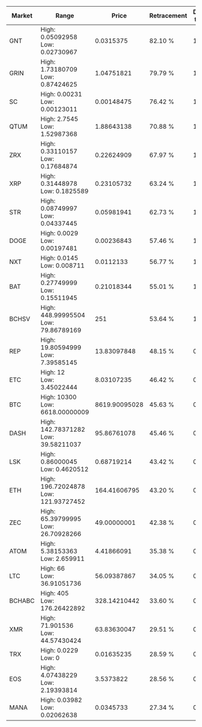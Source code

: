 | Market | Range | Price| Retracement | Doubles to 50% |
| --- | --- | --- | --- | --- |
| GNT | High: 0.05092958<br />Low: 0.02730967 | 0.0315375 | 82.10 % | 1.24 |
| GRIN | High: 1.73180709<br />Low: 0.87424625 | 1.04751821 | 79.79 % | 1.24 |
| SC | High: 0.00231<br />Low: 0.00123011 | 0.00148475 | 76.42 % | 1.19 |
| QTUM | High: 2.7545<br />Low: 1.52987368 | 1.88643138 | 70.88 % | 1.14 |
| ZRX | High: 0.33110157<br />Low: 0.17684874 | 0.22624909 | 67.97 % | 1.12 |
| XRP | High: 0.31448978<br />Low: 0.1825589 | 0.23105732 | 63.24 % | 1.08 |
| STR | High: 0.08749997<br />Low: 0.04337445 | 0.05981941 | 62.73 % | 1.09 |
| DOGE | High: 0.0029<br />Low: 0.00197481 | 0.00236843 | 57.46 % | 1.03 |
| NXT | High: 0.0145<br />Low: 0.008711 | 0.0112133 | 56.77 % | 1.03 |
| BAT | High: 0.27749999<br />Low: 0.15511945 | 0.21018344 | 55.01 % | 1.03 |
| BCHSV | High: 448.99995504<br />Low: 79.86789169 | 251 | 53.64 % | 1.05 |
| REP | High: 19.80594999<br />Low: 7.39585145 | 13.83097848 | 48.15 % | 0.00 |
| ETC | High: 12<br />Low: 3.45022444 | 8.03107235 | 46.42 % | 0.00 |
| BTC | High: 10300<br />Low: 6618.00000009 | 8619.90095028 | 45.63 % | 0.00 |
| DASH | High: 142.78371282<br />Low: 39.58211037 | 95.86761078 | 45.46 % | 0.00 |
| LSK | High: 0.86000045<br />Low: 0.4620512 | 0.68719214 | 43.42 % | 0.00 |
| ETH | High: 196.72024878<br />Low: 121.93727452 | 164.41606795 | 43.20 % | 0.00 |
| ZEC | High: 65.39799995<br />Low: 26.70928266 | 49.00000001 | 42.38 % | 0.00 |
| ATOM | High: 5.38153363<br />Low: 2.659911 | 4.41866091 | 35.38 % | 0.00 |
| LTC | High: 66<br />Low: 36.91051736 | 56.09387867 | 34.05 % | 0.00 |
| BCHABC | High: 405<br />Low: 176.26422892 | 328.14210442 | 33.60 % | 0.00 |
| XMR | High: 71.901536<br />Low: 44.57430424 | 63.83630047 | 29.51 % | 0.00 |
| TRX | High: 0.0229<br />Low: 0 | 0.01635235 | 28.59 % | 0.00 |
| EOS | High: 4.07438229<br />Low: 2.19393814 | 3.5373822 | 28.56 % | 0.00 |
| MANA | High: 0.03982<br />Low: 0.02062638 | 0.0345733 | 27.34 % | 0.00 |
